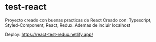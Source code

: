 # test-react
Proyecto creado con buenas practicas de React
Creado con: Typescript, Styled-Component, React, Redux. Ademas de incluir localhost

Deploy: https://react-test-redux.netlify.app/
